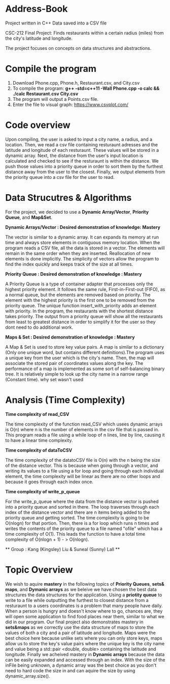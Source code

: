 # Address-Book

Project written in C++ Data saved into a CSV file

CSC-212 Final Project: Finds restaurants within a certain radius (miles) from the city's latitude and longitude.

The project focuses on concepts on data structures and abstractions.

# Compile the program

1. Download Phone.cpp, Phone.h, Restaurant.csv, and City.csv
2. To compile the program: **g++ -std=c++11 -Wall Phone.cpp -o calc && ./calc Restaurant.csv City.csv**
3. The program will output a Points.csv file.
4. Enter the file to visual graph: https://www.csvplot.com/

# Code overview

Upon compiling, the user is asked to input a city name, a radius, and a location. Then, we read a csv file containing resturaunt adresses and the latitude and longitude of each resturaunt. These values will be stored in a dynamic array. Next, the distance from the user's input location is calculated and checked to see if the resturaunt is within the distance. We push those values into a priority queue in order to sort them by the furthest distance away from the user to the closest. Finally, we output elements from the priority queue into a csv file for the user to read. 

# Data Strucutres & Algorithms

For the project, we decided to use a **Dynamic Array/Vector**, **Priority Queue**, and **Map&Set**.

**Dynamic Arrays/Vector : Desired demonstration of knowledge: Mastery**

The vector is similar to a dynamic array. It can expands its memory at run time and always store elements in contiguous memory location.
When the program reads a CSV file, all the data is stored in a vector. The elements will remain in the same order when they are inserted.
Reallocation of new elements is done implicitly. The simplicity of vectors allow the program to find the index quickly and keeps track of
the size at all times.

**Priority Queue : Desired demonstration of knowledge : Mastery**

A Priority Queue is a type of container adapter that processes only the highest priority element. It follows the same rule,
First-in-First-out (FIFO), as a normal queue, but the elements are removed based on priority. The element with the highest priority
is the first one to be removed from the priority queue. The unique function insert_with_priority adds an element with priority.
In the program, the restaurants with the shortest distance takes priority. The output from a priority queue will show all the
restaurants from least to greatest distance in order to simplify it for the user so they dont need to do additional work.


**Maps & Set : Desired demonstration of knowledge : Mastery**

A Map & Set is used to store key value pairs. A map is similar to a dictionary (Only one unique word,
but contains different definitions).The program uses a unique key from the user which is the city's name.
Then, the map will associate the stored pair of coordinates values along the key. The performance of a map is
implemented as some sort of self-balancing binary tree. It is relatively simple to look up the city name in a narrow
range (Constant time).
why set wasn't used

# Analysis (Time Complexity)

**Time complexity of read_CSV**

The time complexity of the function read_CSV which usees dynamic arrays is O(n)
where n is the number of elements in the csv file that is passed in. This program reads
a file using a while loop of n lines, line by line, causing it to have a linear time complexity.



**Time complexity of dataToCSV**

The time complexity of the datatoCSV file is O(n) with the n being the size of the distance vector. 
This is because when going through a vector, and writing its values to a file using a for loop and going
through each individual element, the time complexity will be linear as there are no other loops and because
it goes through each index once.




**Time complexity of write_p_queue**

For the write_p_queue where the data from the distance vector is pushed into a priority queue and sorted in there. 
The loop traverses through each index of the distance vector and there are n items being added to the priority queue and getting
sorted. The time complexity is going to be O(nlogn) for that portion. Then, there is a for loop which runs n times and writes 
the contents of the priority queue to a file named "ofile" which has a time complexity of O(1). This leads the function to have
a total time complexity of O(nlogn + 1) - > O(nlogn).

** Group : Kang (Kingsley) Liu & Suneal (Sunny) Lall **

# Topic Overview

We wish to aquire **mastery** in the following topics of **Priority Queues**, **sets& maps**, and **Dymanic arrays** as we beleive we have chosen the best data structures the data structures for the application. Using a **priotity queue** to write to a file while outputting the furthest to closest distance from a resturaunt to a users coordinates is a problem that many people have daily. When a person is hungry and doesn't know where to go, chances are, they will open some application to find food places near them, similar to what we did in our program. Our final project also demonstrates mastery in **sets&maps** as we correctly use the data structure of maps to store the values of both a city and a pair of latitude and longitude. Maps were the best choice here because unlike sets where you can only store keys, maps allow us to store the key's value pairs where the unique key is the city name and value being a std::pair <double, double> containing the latitude and longitude. Finally we acheived mastery in **Dynamic arrays** because the data can be easily expanded and accessed through an index. With the size of the inFile being unknown, a dynamic array was the best choice as you don't need to hard code the size in and can aquire the size by using dynamic_array.size().



